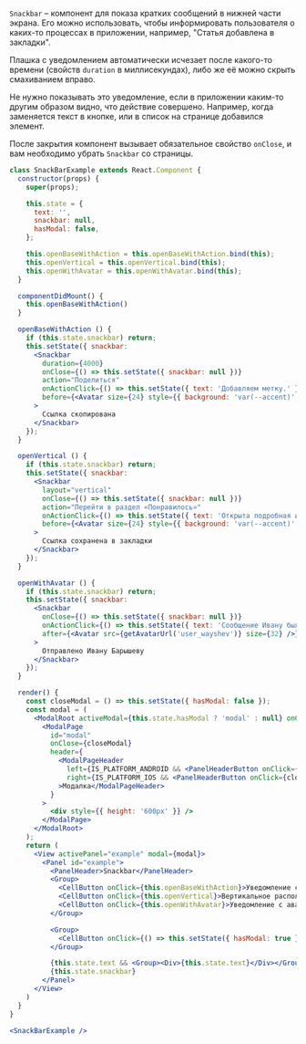 `Snackbar` – компонент для показа кратких сообщений в нижней части экрана. Его можно использовать, чтобы информировать пользователя о каких-то процессах в приложении, например, "Статья добавлена в закладки".

Плашка с уведомлением автоматически исчезает после какого-то времени (свойств `duration` в миллисекундах), либо же её можно скрыть смахиванием вправо.

Не нужно показывать это уведомление, если в приложении каким-то другим образом видно, что действие совершено. Например, когда заменяется текст в кнопке, или в список на странице добавился элемент.

После закрытия компонент вызывает обязательное свойство `onClose`, и вам необходимо убрать `Snackbar` со страницы.

```jsx
class SnackBarExample extends React.Component {
  constructor(props) {
    super(props);

    this.state = {
      text: '',
      snackbar: null,
      hasModal: false,
    };

    this.openBaseWithAction = this.openBaseWithAction.bind(this);
    this.openVertical = this.openVertical.bind(this);
    this.openWithAvatar = this.openWithAvatar.bind(this);
  }

  componentDidMount() {
    this.openBaseWithAction()
  }

  openBaseWithAction () {
    if (this.state.snackbar) return;
    this.setState({ snackbar:
      <Snackbar
        duration={4000}
        onClose={() => this.setState({ snackbar: null })}
        action="Поделиться"
        onActionClick={() => this.setState({ text: 'Добавляем метку.' })}
        before={<Avatar size={24} style={{ background: 'var(--accent)' }}><Icon16Done fill="#fff" width={14} height={14} /></Avatar>}
      >
        Ссылка скопирована
      </Snackbar>
    });
  }

  openVertical () {
    if (this.state.snackbar) return;
    this.setState({ snackbar:
      <Snackbar
        layout="vertical"
        onClose={() => this.setState({ snackbar: null })}
        action="Перейти в раздел «Понравилось»"
        onActionClick={() => this.setState({ text: 'Открыта подробная информация.' })}
        before={<Avatar size={24} style={{ background: 'var(--accent)' }}><Icon16Done fill="#fff" width={14} height={14} /></Avatar>}
      >
        Ссылка сохранена в закладки
      </Snackbar>
    });
  }

  openWithAvatar () {
    if (this.state.snackbar) return;
    this.setState({ snackbar:
      <Snackbar
        onClose={() => this.setState({ snackbar: null })}
        onActionClick={() => this.setState({ text: 'Сообщение Ивану было отменено.' })}
        after={<Avatar src={getAvatarUrl('user_wayshev')} size={32} />}
      >
        Отправлено Ивану Барышеву
      </Snackbar>
    });
  }

  render() {
    const closeModal = () => this.setState({ hasModal: false });
    const modal = (
      <ModalRoot activeModal={this.state.hasModal ? 'modal' : null} onClose={closeModal}>
        <ModalPage
          id="modal"
          onClose={closeModal}
          header={
            <ModalPageHeader
              left={IS_PLATFORM_ANDROID && <PanelHeaderButton onClick={closeModal}><Icon24Cancel /></PanelHeaderButton>}
              right={IS_PLATFORM_IOS && <PanelHeaderButton onClick={closeModal}><Icon24Done /></PanelHeaderButton>}
            >Модалка</ModalPageHeader>
          }
        >
          <div style={{ height: '600px' }} />
        </ModalPage>
      </ModalRoot>
    );
    return (
      <View activePanel="example" modal={modal}>
        <Panel id="example">
          <PanelHeader>Snackbar</PanelHeader>
          <Group>
            <CellButton onClick={this.openBaseWithAction}>Уведомление с иконкой и кнопкой</CellButton>
            <CellButton onClick={this.openVertical}>Вертикальное расположение</CellButton>
            <CellButton onClick={this.openWithAvatar}>Уведомление с аватаркой</CellButton>
          </Group>

          <Group>
            <CellButton onClick={() => this.setState({ hasModal: true })}>Открыть модалку</CellButton>
          </Group>

          {this.state.text && <Group><Div>{this.state.text}</Div></Group>}
          {this.state.snackbar}
        </Panel>
      </View>
    )
  }
}

<SnackBarExample />
```
